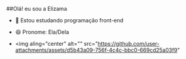 ##Olá! eu sou a Elizama

- 🌱 Estou estudando programação front-end

- 😄 Pronome: Ela/Dela

- <img aling="center" alt="" src="https://github.com/user-attachments/assets/d5b43a09-756f-4c4c-bbc0-669cd25a03f9"
